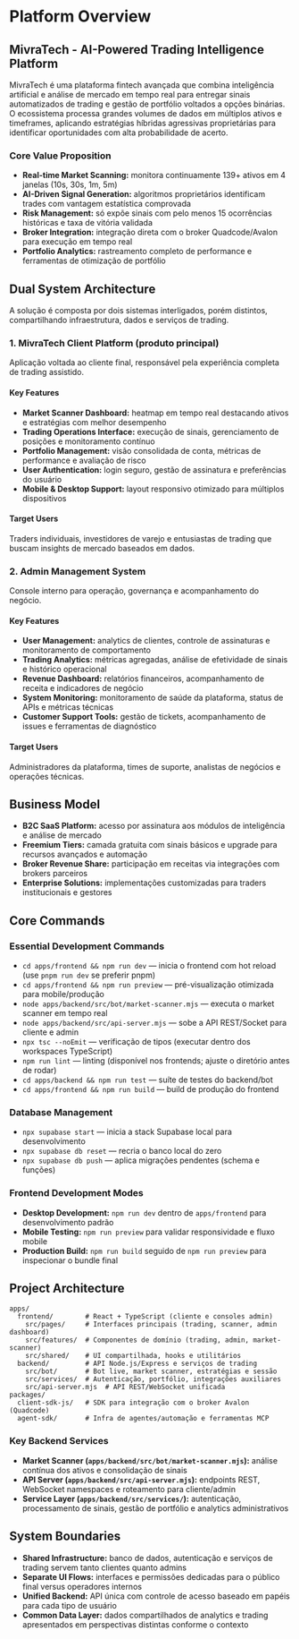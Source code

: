 # Platform Overview

## MivraTech - AI-Powered Trading Intelligence Platform
MivraTech é uma plataforma fintech avançada que combina inteligência artificial e análise de mercado em tempo real para entregar sinais automatizados de trading e gestão de portfólio voltados a opções binárias. O ecossistema processa grandes volumes de dados em múltiplos ativos e timeframes, aplicando estratégias híbridas agressivas proprietárias para identificar oportunidades com alta probabilidade de acerto.

### Core Value Proposition
- **Real-time Market Scanning:** monitora continuamente 139+ ativos em 4 janelas (10s, 30s, 1m, 5m)
- **AI-Driven Signal Generation:** algoritmos proprietários identificam trades com vantagem estatística comprovada
- **Risk Management:** só expõe sinais com pelo menos 15 ocorrências históricas e taxa de vitória validada
- **Broker Integration:** integração direta com o broker Quadcode/Avalon para execução em tempo real
- **Portfolio Analytics:** rastreamento completo de performance e ferramentas de otimização de portfólio

## Dual System Architecture
A solução é composta por dois sistemas interligados, porém distintos, compartilhando infraestrutura, dados e serviços de trading.

### 1. MivraTech Client Platform (produto principal)
Aplicação voltada ao cliente final, responsável pela experiência completa de trading assistido.

#### Key Features
- **Market Scanner Dashboard:** heatmap em tempo real destacando ativos e estratégias com melhor desempenho
- **Trading Operations Interface:** execução de sinais, gerenciamento de posições e monitoramento contínuo
- **Portfolio Management:** visão consolidada de conta, métricas de performance e avaliação de risco
- **User Authentication:** login seguro, gestão de assinatura e preferências do usuário
- **Mobile & Desktop Support:** layout responsivo otimizado para múltiplos dispositivos

#### Target Users
Traders individuais, investidores de varejo e entusiastas de trading que buscam insights de mercado baseados em dados.

### 2. Admin Management System
Console interno para operação, governança e acompanhamento do negócio.

#### Key Features
- **User Management:** analytics de clientes, controle de assinaturas e monitoramento de comportamento
- **Trading Analytics:** métricas agregadas, análise de efetividade de sinais e histórico operacional
- **Revenue Dashboard:** relatórios financeiros, acompanhamento de receita e indicadores de negócio
- **System Monitoring:** monitoramento de saúde da plataforma, status de APIs e métricas técnicas
- **Customer Support Tools:** gestão de tickets, acompanhamento de issues e ferramentas de diagnóstico

#### Target Users
Administradores da plataforma, times de suporte, analistas de negócios e operações técnicas.

## Business Model
- **B2C SaaS Platform:** acesso por assinatura aos módulos de inteligência e análise de mercado
- **Freemium Tiers:** camada gratuita com sinais básicos e upgrade para recursos avançados e automação
- **Broker Revenue Share:** participação em receitas via integrações com brokers parceiros
- **Enterprise Solutions:** implementações customizadas para traders institucionais e gestores

## Core Commands
### Essential Development Commands
- `cd apps/frontend && npm run dev` — inicia o frontend com hot reload (use `pnpm run dev` se preferir pnpm)
- `cd apps/frontend && npm run preview` — pré-visualização otimizada para mobile/produção
- `node apps/backend/src/bot/market-scanner.mjs` — executa o market scanner em tempo real
- `node apps/backend/src/api-server.mjs` — sobe a API REST/Socket para cliente e admin
- `npx tsc --noEmit` — verificação de tipos (executar dentro dos workspaces TypeScript)
- `npm run lint` — linting (disponível nos frontends; ajuste o diretório antes de rodar)
- `cd apps/backend && npm run test` — suíte de testes do backend/bot
- `cd apps/frontend && npm run build` — build de produção do frontend

### Database Management
- `npx supabase start` — inicia a stack Supabase local para desenvolvimento
- `npx supabase db reset` — recria o banco local do zero
- `npx supabase db push` — aplica migrações pendentes (schema e funções)

### Frontend Development Modes
- **Desktop Development:** `npm run dev` dentro de `apps/frontend` para desenvolvimento padrão
- **Mobile Testing:** `npm run preview` para validar responsividade e fluxo mobile
- **Production Build:** `npm run build` seguido de `npm run preview` para inspecionar o bundle final

## Project Architecture
```
apps/
  frontend/        # React + TypeScript (cliente e consoles admin)
    src/pages/     # Interfaces principais (trading, scanner, admin dashboard)
    src/features/  # Componentes de domínio (trading, admin, market-scanner)
    src/shared/    # UI compartilhada, hooks e utilitários
  backend/         # API Node.js/Express e serviços de trading
    src/bot/       # Bot live, market scanner, estratégias e sessão
    src/services/  # Autenticação, portfólio, integrações auxiliares
    src/api-server.mjs  # API REST/WebSocket unificada
packages/
  client-sdk-js/   # SDK para integração com o broker Avalon (Quadcode)
  agent-sdk/       # Infra de agentes/automação e ferramentas MCP
```

### Key Backend Services
- **Market Scanner (`apps/backend/src/bot/market-scanner.mjs`):** análise contínua dos ativos e consolidação de sinais
- **API Server (`apps/backend/src/api-server.mjs`):** endpoints REST, WebSocket namespaces e roteamento para cliente/admin
- **Service Layer (`apps/backend/src/services/`):** autenticação, processamento de sinais, gestão de portfólio e analytics administrativos

## System Boundaries
- **Shared Infrastructure:** banco de dados, autenticação e serviços de trading servem tanto clientes quanto admins
- **Separate UI Flows:** interfaces e permissões dedicadas para o público final versus operadores internos
- **Unified Backend:** API única com controle de acesso baseado em papéis para cada tipo de usuário
- **Common Data Layer:** dados compartilhados de analytics e trading apresentados em perspectivas distintas conforme o contexto
